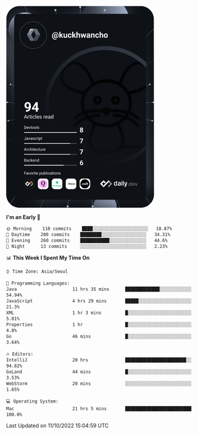<a href="https://app.daily.dev/kuckhwancho"><img src="https://github.com/kuckjwi0928/kuckjwi0928/blob/master/devcard.svg" width="400" alt="Kuckjwi Devcard"/></a>

<!--START_SECTION:waka-->
**I'm an Early 🐤** 

```text
🌞 Morning    110 commits    ████░░░░░░░░░░░░░░░░░░░░░   18.87% 
🌆 Daytime    200 commits    ████████░░░░░░░░░░░░░░░░░   34.31% 
🌃 Evening    260 commits    ███████████░░░░░░░░░░░░░░   44.6% 
🌙 Night      13 commits     ░░░░░░░░░░░░░░░░░░░░░░░░░   2.23%

```


📊 **This Week I Spent My Time On** 

```text
⌚︎ Time Zone: Asia/Seoul

💬 Programming Languages: 
Java                     11 hrs 35 mins      █████████████░░░░░░░░░░░░   54.94% 
JavaScript               4 hrs 29 mins       █████░░░░░░░░░░░░░░░░░░░░   21.3% 
XML                      1 hr 3 mins         █░░░░░░░░░░░░░░░░░░░░░░░░   5.01% 
Properties               1 hr                █░░░░░░░░░░░░░░░░░░░░░░░░   4.8% 
Go                       46 mins             █░░░░░░░░░░░░░░░░░░░░░░░░   3.64%

🔥 Editors: 
IntelliJ                 20 hrs              ███████████████████████░░   94.82% 
GoLand                   44 mins             █░░░░░░░░░░░░░░░░░░░░░░░░   3.53% 
WebStorm                 20 mins             ░░░░░░░░░░░░░░░░░░░░░░░░░   1.65%

💻 Operating System: 
Mac                      21 hrs 5 mins       █████████████████████████   100.0%

```


 Last Updated on 11/10/2022 15:04:59 UTC
<!--END_SECTION:waka-->
